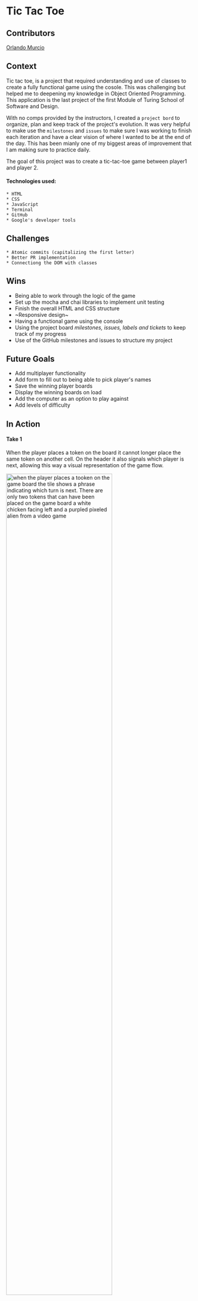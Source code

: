 # Tic Tac Toe

## Contributors

  [Orlando Murcio](https://www.github.com/atos20)

## Context

Tic tac toe, is a project that required understanding and use of classes to create a fully functional game using the cosole. This was challenging but helped me to deepening my knowledge in Object Oriented Programming. This application is the last project of the first Module of Turing School of Software and Design.

With no comps provided by the instructors, I created a `project bord` to organize, plan and keep track of the project's evolution. It was very helpful to make use the `milestones` and `issues` to make sure I was working to finish each iteration and have a clear vision of where I wanted to be at the end of the day. This has been mianly one of my biggest areas of improvement that I am making sure to practice daily.

The goal of this project was to create a tic-tac-toe game between player1 and player 2.

#### Technologies used:
    * HTML
    * CSS
    * JavaScript
    * Terminal
    * GitHub
    * Google's developer tools

## Challenges

    * Atomic commits (capitalizing the first letter)
    * Better PR implementation
    * Connectiong the DOM with classes


## Wins
- Being able to work through the logic of the game
- Set up the mocha and chai libraries to implement unit testing
- Finish the overall HTML and CSS structure
- ~Responsive design~
- Having a functional game using the console
- Using the project board *milestones, issues, labels and tickets* to keep track of my progress
- Use of the GitHub milestones and issues to structure my project

## Future Goals

  * Add multiplayer functionality
  * Add form to fill out to being able to pick player's names
  * Save the winning player boards 
  * Display the winning boards on load
  * Add the computer as an option to play against
  * Add levels of difficulty 

## In Action

  #### Take 1

When the player places a token on the board it cannot longer place the same token on another cell. On the header it also signals which player is next, allowing this way a visual representation of the game flow.

  <img src="" alt="when the player places a tooken on the game board the tile shows a phrase indicating which turn is next. There are only two tokens that can have been placed on the game board a white chicken facing left and a purpled pixeled alien from a video game" height=auto width=75%/>

 #### Take 2

 When a winner is found the header displays who the winner was by changing the text of the header to indicate the winner. The player's win count also increment depending on which player won the game  

* 



  <img src="" alt="When a winner is found the header displays who the winner was by changing the text to indicate who the winner is" height=auto width=75%/>

 #### Take 3

*
 <img src="" alt="" height=auto width=75%/>





 #### Take 4
* 

  <img src="" alt="" height=auto width=75%/>

## Project directions

[Tic-tac-toe specifications](https://frontend.turing.io/projects/module-1/tic-tac-toe-solo.html)


### Contribute to the project
If you want to contribute

>   - clone the repository to your computer `git clone <URL>`
>   - cd into the repository `cd <repo-name>`
>    - create a new branch with `git checkout -b <new branch name>`
>    - open your text editor and add or remove functionalities to the site.
>    - `git add` and `git commit -m "<your commit meessage>"` to save the changes to your local repository
>   - `git push` your changes
>    - create a new pull request!

### Project Manager

[Scott Ertmer](https://github.com/sertmer)